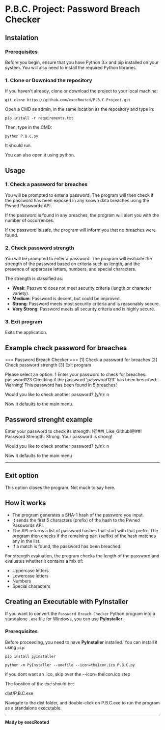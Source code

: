 # P.B.C. Project: Password Breach Checker


## Instalation


### Prerequisites
Before you begin, ensure that you have Python 3.x and pip installed on your system. You will also need to install the required Python libraries.

### 1. Clone or Download the repository
If you haven't already, clone or download the project to your local machine:


```git clone https://github.com/execRooted/P.B.C-Project.git```

Open a CMD as admin, in the same location as the repository and type in:

```pip install -r requirements.txt ```

Then, type in the CMD:

```python P.B.C.py```

It should run.

You can also open it using python.

## Usage

### 1. Check a password for breaches
You will be prompted to enter a password. The program will then check if the password has been exposed in any known data breaches using the Pwned Passwords API.

If the password is found in any breaches, the program will alert you with the number of occurrences.

If the password is safe, the program will inform you that no breaches were found.

### 2. Check password strength
You will be prompted to enter a password. The program will evaluate the strength of the password based on criteria such as length, and the presence of uppercase letters, numbers, and special characters.

The strength is classified as:

- **Weak**: Password does not meet security criteria (length or character variety).
- **Medium**: Password is decent, but could be improved.
- **Strong**: Password meets most security criteria and is reasonably secure.
- **Very Strong**: Password meets all security criteria and is highly secure.

### 3. Exit program
Exits the application.

## Example check password for breaches


=== Password Breach Checker ===
[1] Check a password for breaches
[2] Check password strength
[3] Exit program

Please select an option: 1
Enter your password to check for breaches: password123
Checking if the password 'password123' has been breached...
Warning! This password has been found in 5 breaches!

Would you like to check another password? (y/n): n

Now it defaults to the main menu.



## Password strenght example

Enter your password to check its strength: !@##I_Like_Github!@##!
Password Strength: Strong. Your password is strong!

Would you like to check another password? (y/n): n

Now it defaults to the main menu

---

## Exit option

This option closes the program. Not much to say here.

## How it works

- The program generates a SHA-1 hash of the password you input.
- It sends the first 5 characters (prefix) of the hash to the Pwned Passwords API.
- The API returns a list of password hashes that start with that prefix. The program then checks if the remaining part (suffix) of the hash matches any in the list.
- If a match is found, the password has been breached.

For strength evaluation, the program checks the length of the password and evaluates whether it contains a mix of:

- Uppercase letters
- Lowercase letters
- Numbers
- Special characters

## Creating an Executable with PyInstaller

If you want to convert the `Password Breach Checker` Python program into a standalone `.exe` file for Windows, you can use **PyInstaller**.

### Prerequisites
Before proceeding, you need to have **PyInstaller** installed. You can install it using `pip`:


```pip install pyinstaller```

```python -m PyInstaller --onefile --icon=theIcon.ico P.B.C.py```

if you dont want an .ico, skip over the --icon=theIcon.ico step

The location of the exe should be:

dist/P.B.C.exe

Navigate to the dist folder, and double-click on P.B.C.exe to run the program as a standalone executable.

---

**Mady by execRooted**
